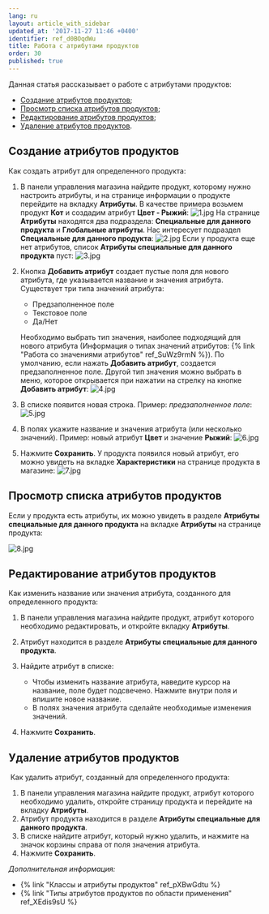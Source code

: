 ```yaml
---
lang: ru
layout: article_with_sidebar
updated_at: '2017-11-27 11:46 +0400'
identifier: ref_d0BOqdWu
title: Работа с атрибутами продуктов
order: 30
published: true
---
```

Данная статья рассказывает о работе с атрибутами продуктов:

*   [Создание атрибутов продуктов](#создание-атрибутов-продуктов);
*   [Просмотр списка атрибутов продуктов](#просмотр-списка-атрибутов-продуктов);
*   [Редактирование атрибутов продуктов](#редактирование-атрибутов-продуктов);
*   [Удаление атрибутов продуктов](#удаление-атрибутов-продуктов).

## Создание атрибутов продуктов 

Как создать атрибут для определенного продукта:

1.  В панели управления магазина найдите продукт, которому нужно настроить атрибуты, и на странице информации о продукте перейдите на вкладку **Атрибуты**. В качестве примера возьмем продукт **Кот** и создадим атрибут **Цвет - Рыжий**:
    ![1.jpg]({{site.baseurl}}/attachments/ref_d0BOqdWu/1.jpg)
    На странице **Атрибуты** находятся два подраздела: **Специальные для данного продукта** и **Глобальные атрибуты**. Нас интересует подраздел **Специальные для данного продукта**:
    ![2.jpg]({{site.baseurl}}/attachments/ref_d0BOqdWu/2.jpg)
    Если у продукта еще нет атрибутов, список **Атрибуты специальные для данного продукта** пуст:
    ![3.jpg]({{site.baseurl}}/attachments/ref_d0BOqdWu/3.jpg)
2.  Кнопка **Добавить атрибут** создает пустые поля для нового атрибута, где указывается название и значения атрибута. 
    Существует три типа значений атрибута:

    *   Предзаполненное поле
    *   Текстовое поле
    *   Да/Нет

    Необходимо выбрать тип значения, наиболее подходящий для нового атрибута (Информация о типах значений атрибутов: {% link "Работа со значениями атрибутов" ref_SuWz9rmN %}). По умолчанию, если нажать **Добавить атрибут**, создается предзаполненное поле. Другой тип значения можно выбрать в меню, которое открывается при нажатии на стрелку на кнопке **Добавить атрибут**:
    ![4.jpg]({{site.baseurl}}/attachments/ref_d0BOqdWu/4.jpg)
3.  В списке появится новая строка. Пример: _предзаполненное поле_:
    ![5.jpg]({{site.baseurl}}/attachments/ref_d0BOqdWu/5.jpg)
4.  В полях укажите название и значения атрибута (или несколько значений). Пример: новый атрибут **Цвет** и значение **Рыжий**:
    ![6.jpg]({{site.baseurl}}/attachments/ref_d0BOqdWu/6.jpg)
5.  Нажмите **Сохранить**. У продукта появился новый атрибут, его можно увидеть на вкладке **Характеристики** на странице продукта в магазине:
    ![7.jpg]({{site.baseurl}}/attachments/ref_d0BOqdWu/7.jpg)

## Просмотр списка атрибутов продуктов

Если у продукта есть атрибуты, их можно увидеть в разделе **Атрибуты cпециальные для данного продукта** на вкладке **Атрибуты** на странице продукта:

![8.jpg]({{site.baseurl}}/attachments/ref_d0BOqdWu/8.jpg)

## Редактирование атрибутов продуктов

Как изменить название или значения атрибута, созданного для определенного продукта:


1.  В панели управления магазина найдите продукт, атрибут которого необходимо редактировать, и откройте вкладку **Атрибуты**. 
2.  Атрибут находится в разделе **Атрибуты cпециальные для данного продукта**.
3.  Найдите атрибут в списке:

    *   Чтобы изменить название атрибута, наведите курсор на название, поле будет подсвечено. Нажмите внутри поля и впишите новое название. 
    *   В полях значения атрибута сделайте необходимые изменения значений.
4.  Нажмите **Сохранить**.

## Удаление атрибутов продуктов

 Как удалить атрибут, созданный для определенного продукта:

1.  В панели управления магазина найдите продукт, атрибут которого необходимо удалить, откройте страницу продукта и перейдите на вкладку **Атрибуты**. 
2.  Атрибут продукта находится в разделе **Атрибуты cпециальные для данного продукта**.
3.  В списке найдите атрибут, который нужно удалить, и нажмите на значок корзины справа от поля значения атрибута.
4.  Нажмите **Сохранить**.

_Дополнительная информация:_

*   {% link "Классы и атрибуты продуктов" ref_pXBwGdtu %}
*   {% link "Типы атрибутов продуктов по области применения" ref_XEdis9sU %}

